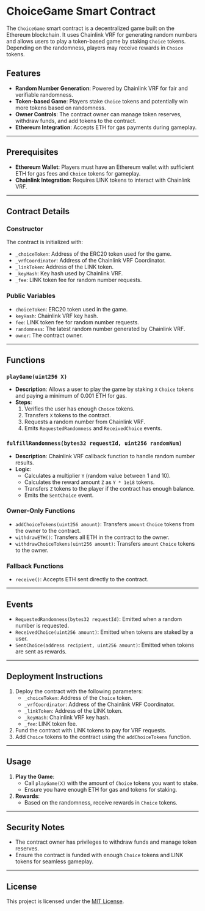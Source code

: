 # ChoiceGame Smart Contract

The `ChoiceGame` smart contract is a decentralized game built on the Ethereum blockchain. It uses Chainlink VRF for generating random numbers and allows users to play a token-based game by staking `Choice` tokens. Depending on the randomness, players may receive rewards in `Choice` tokens.

## Features

- **Random Number Generation**: Powered by Chainlink VRF for fair and verifiable randomness.
- **Token-based Game**: Players stake `Choice` tokens and potentially win more tokens based on randomness.
- **Owner Controls**: The contract owner can manage token reserves, withdraw funds, and add tokens to the contract.
- **Ethereum Integration**: Accepts ETH for gas payments during gameplay.

---

## Prerequisites

- **Ethereum Wallet**: Players must have an Ethereum wallet with sufficient ETH for gas fees and `Choice` tokens for gameplay.
- **Chainlink Integration**: Requires LINK tokens to interact with Chainlink VRF.

---

## Contract Details

### Constructor

The contract is initialized with:

- `_choiceToken`: Address of the ERC20 token used for the game.
- `_vrfCoordinator`: Address of the Chainlink VRF Coordinator.
- `_linkToken`: Address of the LINK token.
- `_keyHash`: Key hash used by Chainlink VRF.
- `_fee`: LINK token fee for random number requests.

### Public Variables

- `choiceToken`: ERC20 token used in the game.
- `keyHash`: Chainlink VRF key hash.
- `fee`: LINK token fee for random number requests.
- `randomness`: The latest random number generated by Chainlink VRF.
- `owner`: The contract owner.

---

## Functions

### `playGame(uint256 X)`

- **Description**: Allows a user to play the game by staking `X` `Choice` tokens and paying a minimum of 0.001 ETH for gas.
- **Steps**:
  1. Verifies the user has enough `Choice` tokens.
  2. Transfers `X` tokens to the contract.
  3. Requests a random number from Chainlink VRF.
  4. Emits `RequestedRandomness` and `ReceivedChoice` events.

### `fulfillRandomness(bytes32 requestId, uint256 randomNum)`

- **Description**: Chainlink VRF callback function to handle random number results.
- **Logic**:
  - Calculates a multiplier `Y` (random value between 1 and 10).
  - Calculates the reward amount `Z` as `Y * 1e18` tokens.
  - Transfers `Z` tokens to the player if the contract has enough balance.
  - Emits the `SentChoice` event.

### Owner-Only Functions

- `addChoiceTokens(uint256 amount)`: Transfers `amount` `Choice` tokens from the owner to the contract.
- `withdrawETH()`: Transfers all ETH in the contract to the owner.
- `withdrawChoiceTokens(uint256 amount)`: Transfers `amount` `Choice` tokens to the owner.

### Fallback Functions

- `receive()`: Accepts ETH sent directly to the contract.

---

## Events

- `RequestedRandomness(bytes32 requestId)`: Emitted when a random number is requested.
- `ReceivedChoice(uint256 amount)`: Emitted when tokens are staked by a user.
- `SentChoice(address recipient, uint256 amount)`: Emitted when tokens are sent as rewards.

---

## Deployment Instructions

1. Deploy the contract with the following parameters:
   - `_choiceToken`: Address of the `Choice` token.
   - `_vrfCoordinator`: Address of the Chainlink VRF Coordinator.
   - `_linkToken`: Address of the LINK token.
   - `_keyHash`: Chainlink VRF key hash.
   - `_fee`: LINK token fee.
2. Fund the contract with LINK tokens to pay for VRF requests.
3. Add `Choice` tokens to the contract using the `addChoiceTokens` function.

---

## Usage

1. **Play the Game**:
   - Call `playGame(X)` with the amount of `Choice` tokens you want to stake.
   - Ensure you have enough ETH for gas and tokens for staking.
2. **Rewards**:
   - Based on the randomness, receive rewards in `Choice` tokens.

---

## Security Notes

- The contract owner has privileges to withdraw funds and manage token reserves.
- Ensure the contract is funded with enough `Choice` tokens and LINK tokens for seamless gameplay.

---

## License

This project is licensed under the [MIT License](https://opensource.org/licenses/MIT).
